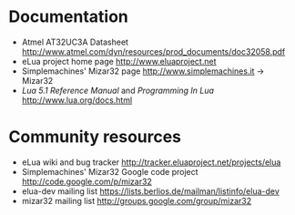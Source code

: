 # Documentation #

  * Atmel AT32UC3A Datasheet http://www.atmel.com/dyn/resources/prod_documents/doc32058.pdf
  * eLua project home page http://www.eluaproject.net
  * Simplemachines' Mizar32 page http://www.simplemachines.it -> Mizar32
  * _Lua 5.1 Reference Manual_ and _Programming In Lua_ http://www.lua.org/docs.html

# Community resources #

  * eLua wiki and bug tracker http://tracker.eluaproject.net/projects/elua
  * Simplemachines' Mizar32 Google code project http://code.google.com/p/mizar32
  * elua-dev mailing list https://lists.berlios.de/mailman/listinfo/elua-dev
  * mizar32 mailing list http://groups.google.com/group/mizar32